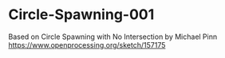 # Circle-Spawning-001
Based on Circle Spawning with No Intersection by Michael Pinn https://www.openprocessing.org/sketch/157175
